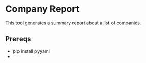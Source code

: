 # Company Report
This tool generates a summary report about a list of companies.

## Prereqs
* pip install pyyaml
* 
